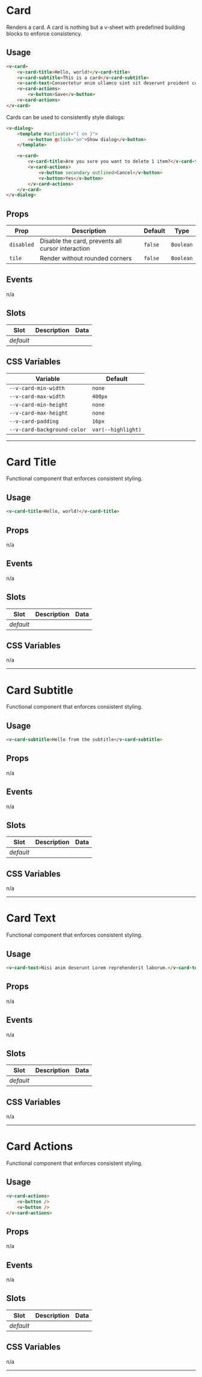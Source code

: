 # Card

Renders a card. A card is nothing but a v-sheet with predefined building blocks to enforce consistency.

## Usage

```html
<v-card>
	<v-card-title>Hello, world!</v-card-title>
	<v-card-subtitle>This is a card</v-card-subtitle>
	<v-card-text>Consectetur enim ullamco sint sit deserunt proident consectetur.</v-card-test>
	<v-card-actions>
		<v-button>Save</v-button>
	<v-card-actions>
</v-card>
```

Cards can be used to consistently style dialogs:

```html
<v-dialog>
	<template #activator="{ on }">
		<v-button @click="on">Show dialog</v-button>
	</template>

	<v-card>
		<v-card-title>Are you sure you want to delete 1 item?</v-card-title>
		<v-card-actions>
			<v-button secondary outlined>Cancel</v-button>
			<v-button>Yes</v-button>
		</v-card-actions>
	</v-card>
</v-dialog>
```

## Props
| Prop       | Description                                       | Default | Type      |
|------------|---------------------------------------------------|---------|-----------|
| `disabled` | Disable the card, prevents all cursor interaction | `false` | `Boolean` |
| `tile`     | Render without rounded corners                    | `false` | `Boolean` |

## Events
n/a

## Slots
| Slot      | Description | Data |
|-----------|-------------|------|
| _default_ |             |      |

## CSS Variables
| Variable                    | Default            |
|-----------------------------|--------------------|
| `--v-card-min-width`        | `none`             |
| `--v-card-max-width`        | `400px`            |
| `--v-card-min-height`       | `none`             |
| `--v-card-max-height`       | `none`             |
| `--v-card-padding`          | `16px`             |
| `--v-card-background-color` | `var(--highlight)` |

---

# Card Title

Functional component that enforces consistent styling.

## Usage

```html
<v-card-title>Hello, world!</v-card-title>
```

## Props
n/a

## Events
n/a

## Slots
| Slot      | Description | Data |
|-----------|-------------|------|
| _default_ |             |      |

## CSS Variables
n/a

---

# Card Subtitle

Functional component that enforces consistent styling.

## Usage

```html
<v-card-subtitle>Hello from the subtitle</v-card-subtitle>
```

## Props
n/a

## Events
n/a

## Slots
| Slot      | Description | Data |
|-----------|-------------|------|
| _default_ |             |      |

## CSS Variables
n/a

---

# Card Text

Functional component that enforces consistent styling.

## Usage

```html
<v-card-text>Nisi anim deserunt Lorem reprehenderit laborum.</v-card-text>
```

## Props
n/a

## Events
n/a

## Slots
| Slot      | Description | Data |
|-----------|-------------|------|
| _default_ |             |      |

## CSS Variables
n/a

---

# Card Actions

Functional component that enforces consistent styling.

## Usage

```html
<v-card-actions>
	<v-button />
	<v-button />
</v-card-actions>
```

## Props
n/a

## Events
n/a

## Slots
| Slot      | Description | Data |
|-----------|-------------|------|
| _default_ |             |      |

## CSS Variables
n/a

---
